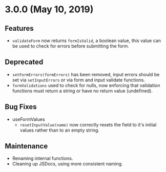 # 3.0.0 (May 10, 2019)

## Features

- `validateForm` now returns `formIsValid`, a boolean value, this value can be used to check for errors before submitting the form.

## Deprecated

- `setFormErrors(formErrors)` has been removed, input errors should be set via `setInputErrors` or via form and input validate functions.
- `formValidations` used to check for nulls, now enforcing that validation functions must return a string or have no return value (undefined).

## Bug Fixes

- useFormValues
  - `resetInputValue(name)` now correctly resets the field to it's initial values rather than to an empty string.

## Maintenance

- Renaming internal functions.
- Cleaning up JSDocs, using more consistent naming.
